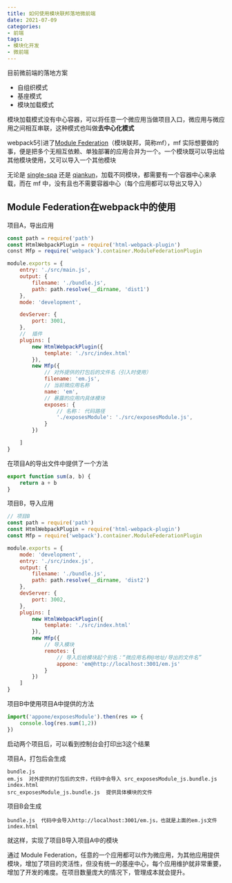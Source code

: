 ```yaml
---
title: 如何使用模块联邦落地微前端
date: 2021-07-09
categories: 
- 前端
tags: 
- 模块化开发 
- 微前端
---
```

目前微前端的落地方案
* 自组织模式
* 基座模式
* 模块加载模式

模块加载模式没有中心容器，可以将任意一个微应用当做项目入口，微应用与微应用之间相互串联，这种模式也叫做**去中心化模式**

webpack5引进了[Module Federation](https://webpack.docschina.org/concepts/module-federation/)（模块联邦，简称mf），mf 实际想要做的事，便是把多个无相互依赖、单独部署的应用合并为一个。一个模块既可以导出给其他模块使用，又可以导入一个其他模块

无论是 [single-spa](https://zh-hans.single-spa.js.org/docs/getting-started-overview) 还是 [qiankun](https://qiankun.umijs.org/zh/guide)，加载不同模块，都需要有一个容器中心来承载，而在 mf 中，没有且也不需要容器中心（每个应用都可以导出又导入）

## Module Federation在webpack中的使用

项目A，导出应用
``` js 
const path = require('path')
const HtmlWebpackPlugin = require('html-webpack-plugin')
const Mfp = require('webpack').container.ModuleFederationPlugin

module.exports = {
    entry: './src/main.js',
    output: {
        filename: './bundle.js',
        path: path.resolve(__dirname, 'dist1')
    },
    mode: 'development', 

    devServer: {
        port: 3001,
    },
    //  插件
    plugins: [
        new HtmlWebpackPlugin({
            template: './src/index.html'
        }),
        new Mfp({
            // 对外提供的打包后的⽂件名（引⼊时使⽤）
            filename: 'em.js',
            // 当前微应⽤名称
            name: 'em',
            // 暴露的应用内具体模块
            exposes: {
                // 名称： 代码路径
                './exposesModule': './src/exposesModule.js',
            }
        })

    ]
}
```
在项目A的导出文件中提供了一个方法
``` js
export function sum(a, b) {
    return a + b
}
```
项目B，导入应用
``` js
// 项目B
const path = require('path')
const HtmlWebpackPlugin = require('html-webpack-plugin')
const Mfp = require('webpack').container.ModuleFederationPlugin

module.exports = {
    mode: 'development',
    entry: './src/index.js',
    output: {
        filename: './bundle.js',
        path: path.resolve(__dirname, 'dist2')
    },
    devServer: {
        port: 3002,
    },
    plugins: [
        new HtmlWebpackPlugin({
            template: './src/index.html'
        }),
        new Mfp({
            // 导⼊模块
            remotes: {
                // 导⼊后给模块起个别名：“微应⽤名称@地址/导出的⽂件名”
                appone: 'em@http://localhost:3001/em.js'
            }
        })
    ]
}
```
项目B中使用项目A中提供的方法
```js
import('appone/exposesModule').then(res => {
    console.log(res.sum(1,2))
})
```
启动两个项目后，可以看到控制台会打印出3这个结果

项目A，打包后会生成
```
bundle.js 
em.js  对外提供的打包后的⽂件，代码中会导入 src_exposesModule_js.bundle.js
index.html
src_exposesModule_js.bundle.js  提供具体模块的文件
```
项目B会生成
```
bundle.js  代码中会导入http://localhost:3001/em.js，也就是上面的em.js文件
index.html
```
就这样，实现了项目B导入项目A中的模块

通过 Module Federation，任意的一个应用都可以作为微应用，为其他应用提供模块，增加了项目的灵活性，但没有统一的基座中心，每个应用维护就非常重要，增加了开发的难度。在项目数量庞大的情况下，管理成本就会提升。